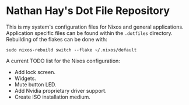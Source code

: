 # Nathan Hay's Dot File Repository
This is my system's configuration files for Nixos and general applications. Application specific files can be found within the `.dotfiles` directory. Rebuilding of the flakes can be done with:
```
sudo nixos-rebuild switch --flake ~/.nixos/default
```

A current TODO list for the Nixos configuration:
- Add lock screen.
- Widgets.
- Mute button LED.
- Add Nvidia proprietary driver support.
- Create ISO installation medium.
